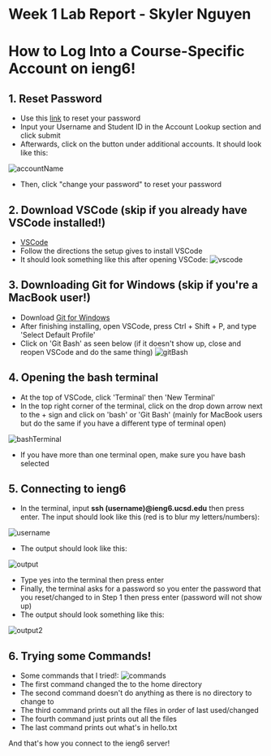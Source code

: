 # **Week 1 Lab Report - Skyler Nguyen**
# How to Log Into a Course-Specific Account on ieng6!

## 1. Reset Password
   
   * Use this [link](https://sdacs.ucsd.edu/~icc/index.php) to reset your password
   * Input your Username and Student ID in the Account Lookup section and click submit
   * Afterwards, click on the button under additional accounts. It should look like this:
      
   ![accountName](https://user-images.githubusercontent.com/122576334/212242991-d354665c-0b86-40bc-8dd2-2abcfe002fc3.png)
   * Then, click "change your password" to reset your password

## 2. Download VSCode (skip if you already have VSCode installed!) 

   * [VSCode](https://code.visualstudio.com/download)
   * Follow the directions the setup gives to install VSCode
   * It should look something like this after opening VSCode:
   ![vscode](https://user-images.githubusercontent.com/122576334/212242961-5e9e3bc5-ee08-4d62-87ac-6d8b608d7308.png)
      
## 3. Downloading Git for Windows (skip if you're a MacBook user!)

   * Download [Git for Windows](https://gitforwindows.org/)
   * After finishing installing, open VSCode, press Ctrl + Shift + P, and type 'Select Default Profile'
   * Click on 'Git Bash' as seen below (if it doesn't show up, close and reopen VSCode and do the same thing)
   ![gitBash](https://user-images.githubusercontent.com/122576334/212242927-f71c2348-7b87-4b6e-9b9c-f310260f27a9.png)
      
## 4. Opening the bash terminal

   * At the top of VSCode, click 'Terminal' then 'New Terminal'
   * In the top right corner of the terminal, click on the drop down arrow next to the + sign and click on 'bash' or 'Git Bash' (mainly for MacBook users but do the same if you have a different type of terminal open)
      
   ![bashTerminal](https://user-images.githubusercontent.com/122576334/212242843-55c04320-37f0-493a-9358-b0880e81e039.png)
   * If you have more than one terminal open, make sure you have bash selected

## 5. Connecting to ieng6

   * In the terminal, input **ssh (username)@ieng6.ucsd.edu** then press enter. The input should look like this (red is to blur my letters/numbers):
      
   ![username](https://user-images.githubusercontent.com/122576334/212242788-5f33f475-d931-49ed-90ae-a138d67769cf.png)
   * The output should look like this:
      
   ![output](https://user-images.githubusercontent.com/122576334/212242750-687eeb6f-acdf-4bc8-b655-b2df8f99cdf1.png)
   * Type yes into the terminal then press enter
   * Finally, the terminal asks for a password so you enter the password that you reset/changed to in Step 1 then press enter (password will not show up)
   * The output should look something like this:
      
   ![output2](https://user-images.githubusercontent.com/122576334/212242627-ff9023ee-73a2-461e-a733-19b6788d6182.png)
      
## 6. Trying some Commands!

   * Some commands that I tried!:
   ![commands](https://user-images.githubusercontent.com/122576334/212242566-72f801a3-7184-4bf6-ab74-11702a9bf395.png)
   * The first command changed the to the home directory
   * The second command doesn't do anything as there is no directory to change to
   * The third command prints out all the files in order of last used/changed
   * The fourth command just prints out all the files
   * The last command prints out what's in hello.txt
    
      
  And that's how you connect to the ieng6 server!    
